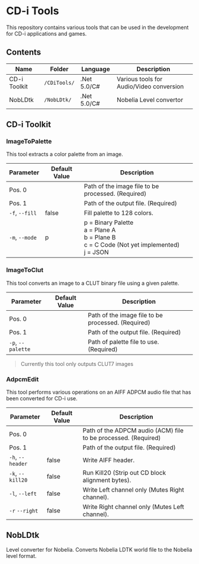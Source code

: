 # CD-i Tools

This repository contains various tools that can be used in the development for CD-i applications and games.

## Contents

| Name  | Folder | Language | Description |
|---|---|---|---|
| CD-i Toolkit | `/CDiTools/` | .Net 5.0/C# | Various tools for Audio/Video conversion|
| NobLDtk | `/NobLDtk/` | .Net 5.0/C# | Nobelia Level convertor|

## CD-i Toolkit

### ImageToPalette
This tool extracts a color palette from an image.

| Parameter | Default Value | Description |
|---|---|---|
| Pos. 0 | | Path of the image file to be processed. (Required) |
| Pos. 1 | | Path of the output file. (Required) |
| `-f`, `--fill` | false | Fill palette to 128 colors. |
| `-m`, `--mode` | p | p = Binary Palette <br/>a = Plane A<br/>b = Plane B<br/>c = C Code (Not yet implemented)<br/>j = JSON |

### ImageToClut
This tool converts an image to a CLUT binary file using a given palette.

| Parameter | Default Value | Description |
|---|---|---|
| Pos. 0 | | Path of the image file to be processed. (Required) |
| Pos. 1 | | Path of the output file. (Required) |
| `-p`, `--palette` | | Path of palette file to use. (Required) |

> Currently this tool only outputs CLUT7 images

### AdpcmEdit
This tool performs various operations on an AIFF ADPCM audio file that has been converted for CD-i use.

| Parameter | Default Value | Description |
|---|---|---|
| Pos. 0 | | Path of the ADPCM audio (ACM) file to be processed. (Required) |
| Pos. 1 | | Path of the output file. (Required) |
| `-h`, `--header` | false | Write AIFF header.|
| `-k`, `--kill20` | false | Run Kill20 (Strip out CD block alignment bytes). |
| `-l`, `--left` | false | Write Left channel only (Mutes Right channel). |
| `-r` `--right` | false | Write Right channel only (Mutes Left channel). |

## NobLDtk
Level converter for Nobelia. Converts Nobelia LDTK world file to the Nobelia level format.